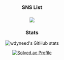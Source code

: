 

<!--
**wdyneed/wdyneed** is a ✨ _special_ ✨ repository because its `README.md` (this file) appears on your GitHub profile.

Here are some ideas to get you started:

- 🔭 I’m currently working on ...
- 🌱 I’m currently learning ...
- 👯 I’m looking to collaborate on ...
- 🤔 I’m looking for help with ...
- 💬 Ask me about ...
- 📫 How to reach me: ...
- 😄 Pronouns: ...
- ⚡ Fun fact: ...
-->

<center>
  
</center>

<div align="center"> 
  <h3>
     SNS List
  <h3>
 <a href="https://blog.naver.com/zlsoq" target="_blank"><img src="https://img.shields.io/badge/Blog-gray? style=flat-square&logo=naver&logoColor=#03C75A"/></a>
</div>
<h3 align="center">
  Stats
</h3>

<div align="center">

  ![wdyneed's GitHub stats](https://github-readme-stats.vercel.app/api?username=wdyneed&show_icons=true&theme=white)
  
  [![Solved.ac Profile](http://mazassumnida.wtf/api/v2/generate_badge?boj=gxc1013)](https://solved.ac/profile/gxc1013)
  
</div>

  



